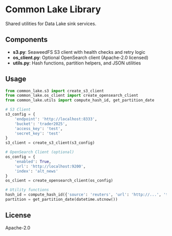 # Common Lake Library

Shared utilities for Data Lake sink services.

## Components

- **s3.py**: SeaweedFS S3 client with health checks and retry logic
- **os_client.py**: Optional OpenSearch client (Apache-2.0 licensed)
- **utils.py**: Hash functions, partition helpers, and JSON utilities

## Usage

```python
from common_lake.s3 import create_s3_client
from common_lake.os_client import create_opensearch_client
from common_lake.utils import compute_hash_id, get_partition_date

# S3 Client
s3_config = {
    'endpoint': 'http://localhost:8333',
    'bucket': 'trader2025',
    'access_key': 'test',
    'secret_key': 'test'
}
s3_client = create_s3_client(s3_config)

# OpenSearch Client (optional)
os_config = {
    'enabled': True,
    'url': 'http://localhost:9200',
    'index': 'alt_news'
}
os_client = create_opensearch_client(os_config)

# Utility functions
hash_id = compute_hash_id({'source': 'reuters', 'url': 'http://...', 'ts': '2024-01-01T12:00:00'})
partition = get_partition_date(datetime.utcnow())
```

## License

Apache-2.0
